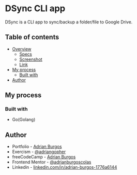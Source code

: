 # DSync CLI app

DSync is a CLI app to sync/backup a folder/file to Google Drive.

## Table of contents

- [Overview](#overview)
  - [Specs](#specs)
  - [Screenshot](#screenshot)
  - [Link](#link)
- [My process](#my-process)
  - [Built with](#built-with)
- [Author](#author)

## My process

### Built with

- Go(Golang)

## Author

- Portfolio - [Adrian Burgos](https://adrianburgoscolas.github.io/portfolio/)
- Exercism - [@adriangopher](https://exercism.org/profiles/adriangopher)
- freeCodeCamp - [Adrian Burgos](https://www.freecodecamp.org/fcce3ec214d-b0f9-4ddc-b526-34aea3d1e4a3)
- Frontend Mentor - [@adrianburgoscolas](https://www.frontendmentor.io/profile/adrianburgoscolas)
- Linkedin - [linkedin.com/in/adrian-burgos-1776a6144](https://www.linkedin.com/in/adrian-burgos-1776a6144/)

